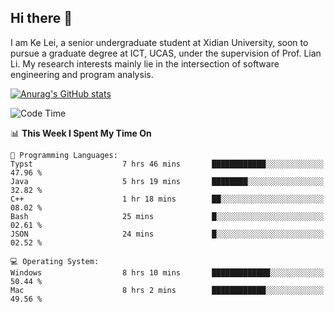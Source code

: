 ## Hi there 👋
I am Ke Lei, a senior undergraduate student at Xidian University, soon to pursue a graduate degree at ICT, UCAS, under the supervision of Prof. Lian Li. My research interests mainly lie in the intersection of software engineering and program analysis.
<!--
**KrystalRay/KrystalRay** is a ✨ _special_ ✨ repository because its `README.md` (this file) appears on your GitHub profile.

Here are some ideas to get you started:

- 🔭 I’m currently working on ...
- 🌱 I’m currently learning ...
- 👯 I’m looking to collaborate on ...
- 🤔 I’m looking for help with ...
- 💬 Ask me about ...
- 📫 How to reach me: ...
- 😄 Pronouns: ...
- ⚡ Fun fact: ...
-->
[![Anurag's GitHub stats](https://github-readme-stats.vercel.app/api?username=KrystalRay)](https://github.com/anuraghazra/github-readme-stats)
<!--START_SECTION:waka-->
![Code Time](http://img.shields.io/badge/Code%20Time-16%20hrs%2014%20mins-blue)

📊 **This Week I Spent My Time On** 

```text
💬 Programming Languages: 
Typst                    7 hrs 46 mins       ████████████░░░░░░░░░░░░░   47.96 % 
Java                     5 hrs 19 mins       ████████░░░░░░░░░░░░░░░░░   32.82 % 
C++                      1 hr 18 mins        ██░░░░░░░░░░░░░░░░░░░░░░░   08.02 % 
Bash                     25 mins             █░░░░░░░░░░░░░░░░░░░░░░░░   02.61 % 
JSON                     24 mins             █░░░░░░░░░░░░░░░░░░░░░░░░   02.52 % 

💻 Operating System: 
Windows                  8 hrs 10 mins       █████████████░░░░░░░░░░░░   50.44 % 
Mac                      8 hrs 2 mins        ████████████░░░░░░░░░░░░░   49.56 % 
```


<!--END_SECTION:waka-->
